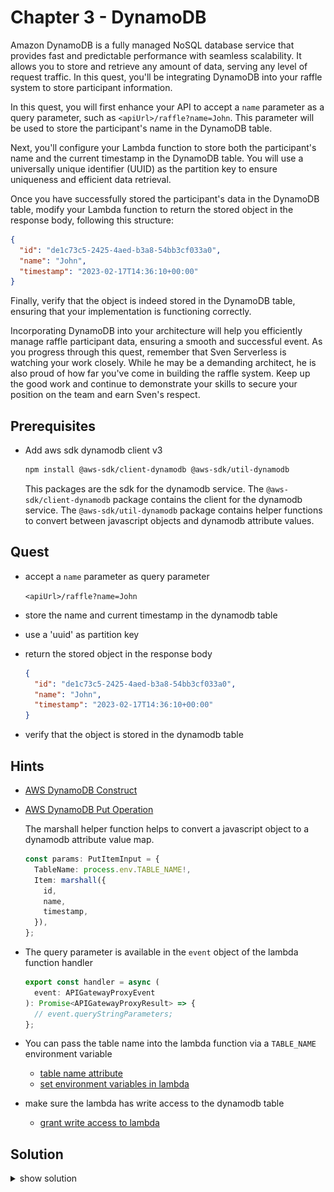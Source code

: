 # Chapter 3 - DynamoDB

Amazon DynamoDB is a fully managed NoSQL database service that provides fast and predictable performance with seamless scalability. 
It allows you to store and retrieve any amount of data, serving any level of request traffic. In this quest, you'll be integrating DynamoDB into your raffle system to store participant information.

In this quest, you will first enhance your API to accept a `name` parameter as a query parameter, such as `<apiUrl>/raffle?name=John`. 
This parameter will be used to store the participant's name in the DynamoDB table.

Next, you'll configure your Lambda function to store both the participant's name and the current timestamp in the DynamoDB table. 
You will use a universally unique identifier (UUID) as the partition key to ensure uniqueness and efficient data retrieval.

Once you have successfully stored the participant's data in the DynamoDB table, modify your Lambda function to return the stored object in the response body, following this structure:

```json
{
  "id": "de1c73c5-2425-4aed-b3a8-54bb3cf033a0",
  "name": "John",
  "timestamp": "2023-02-17T14:36:10+00:00"
}
```

Finally, verify that the object is indeed stored in the DynamoDB table, ensuring that your implementation is functioning correctly.

Incorporating DynamoDB into your architecture will help you efficiently manage raffle participant data, ensuring a smooth and successful event. 
As you progress through this quest, remember that Sven Serverless is watching your work closely. While he may be a demanding architect, he is also proud of how far you've come in building the raffle system. Keep up the good work and continue to demonstrate your skills to secure your position on the team and earn Sven's respect.

## Prerequisites

- Add aws sdk dynamodb client v3
  ```bash
  npm install @aws-sdk/client-dynamodb @aws-sdk/util-dynamodb
  ```
  This packages are the sdk for the dynamodb service. The `@aws-sdk/client-dynamodb` package contains the client for the dynamodb service. The `@aws-sdk/util-dynamodb` package contains helper functions to convert between javascript objects and dynamodb attribute values.

## Quest

- accept a `name` parameter as query parameter

  `<apiUrl>/raffle?name=John`

- store the name and current timestamp in the dynamodb table
- use a 'uuid' as partition key
- return the stored object in the response body
  ```json
  {
    "id": "de1c73c5-2425-4aed-b3a8-54bb3cf033a0",
    "name": "John",
    "timestamp": "2023-02-17T14:36:10+00:00"
  }
  ```
- verify that the object is stored in the dynamodb table

## Hints

- [AWS DynamoDB Construct](https://docs.aws.amazon.com/cdk/api/v2/docs/aws-cdk-lib.aws_dynamodb-readme.html)
- [AWS DynamoDB Put Operation](https://docs.aws.amazon.com/sdk-for-javascript/v3/developer-guide/dynamodb-example-table-read-write.html)

  The marshall helper function helps to convert a javascript object to a dynamodb attribute value map.

  ```typescript
  const params: PutItemInput = {
    TableName: process.env.TABLE_NAME!,
    Item: marshall({
      id,
      name,
      timestamp,
    }),
  };
  ```

- The query parameter is available in the `event` object of the lambda function handler
  ```typescript
  export const handler = async (
    event: APIGatewayProxyEvent
  ): Promise<APIGatewayProxyResult> => {
    // event.queryStringParameters;
  };
  ```
- You can pass the table name into the lambda function via a `TABLE_NAME` environment variable
  - [table name attribute](https://docs.aws.amazon.com/cdk/api/v2/docs/aws-cdk-lib.aws_dynamodb.Table.html#tablename-1)
  - [set environment variables in lambda](https://docs.aws.amazon.com/cdk/api/v2/docs/aws-cdk-lib.aws_lambda.FunctionProps.html#environment)
- make sure the lambda has write access to the dynamodb table
  - [grant write access to lambda](https://docs.aws.amazon.com/cdk/api/v2/docs/aws-cdk-lib.aws_dynamodb.Table.html#grantwbrwritewbrdatagrantee)

## Solution

<details>
<summary>show solution</summary>

1.  Add DynamoDB table to stack

    ```typescript
    const table = new Table(this, "RaffleTable", {
      partitionKey: {
        name: "id",
        type: AttributeType.STRING,
      },
    });
    ```

2.  Add environment variable to lambda function

    ```typescript
    const lambda = new NodejsFunction(this, "ApiHandlerLambda", {
      runtime: Runtime.NODEJS_18_X,
      entry: "lib/lambda/api-handler.ts",
      // begin change
      environment: {
        TABLE_NAME: table.tableName,
      },
      // end change
    });
    ```

3.  Grant write access to lambda function

    ```typescript
    table.grantWriteData(lambda);
    ```

4.  Refactor lambda function to store the name and current timestamp in the dynamodb table

    ```typescript
    export const handler = async (
      event: APIGatewayProxyEvent
    ): Promise<APIGatewayProxyResult> => {
      const dynamodb = new DynamoDBClient({});
      const name = event.queryStringParameters?.name;
      const id = randomUUID();
      const timestamp = new Date().toISOString();
      const params: PutItemInput = {
        TableName: process.env.TABLE_NAME!,
        Item: marshall({
          id,
          name,
          timestamp,
        }),
      };
      const putItemCommand = new PutItemCommand(params);
      await dynamodb.send(putItemCommand);
      return {
        statusCode: 200,
        body: JSON.stringify({
          id,
          name,
          timestamp,
        }),
      };
    };
    ```

    The handler extracts the name from the query parameter. It generates a random uuid and the current timestamp. It creates a `PutItemInput` object with the table name and the item to store.
    The `marshall` function converts a javascript object to a dynamodb attribute value. The `PutItemCommand` is the command to put an item into the dynamodb table. The `send` function executes the command and stores the item in the dynamodb.

5.  Open the dynamodb table in the AWS console and verify that the item is stored in the table.

    - open AWS console
    - Navigate to DynamoDB
    - Open the Tables section

      - Explore items
      - Select the table

    ![table](./images/chapter-3-dynamodb-table.png)

</details>
